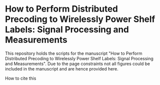 # How to Perform Distributed Precoding to Wirelessly Power Shelf Labels: Signal Processing and Measurements

This repository holds the scripts for the manuscript "How to Perform Distributed Precoding to Wirelessly Power Shelf Labels: Signal Processing and Measurements".
Due to the page constraints not all figures could be included in the manuscript and are hence provided here.

How to cite this
```latex
```

